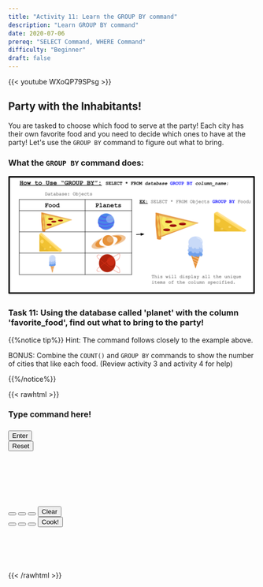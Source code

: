 ```yaml
---
title: "Activity 11: Learn the GROUP BY command"
description: "Learn GROUP BY command"
date: 2020-07-06
prereq: "SELECT Command, WHERE Command"
difficulty: "Beginner"
draft: false
---
```

<!-- Links for javascript and CSS needed for drop down logic -->
<link rel="stylesheet" href="../default/_default.css" type="text/css"></link>
<link rel="stylesheet" href="../default/_type.css" type="text/css"></link>
<script type="text/javascript" src="../default/_default.js"></script>
<script type="text/javascript" src="../default/_type.js"></script>
<script type="text/javascript" src="../default/alasql.js"></script>
<script type="text/javascript" src="../default/db.js"></script>
<link rel="stylesheet" href="_activity11.css" type="text/css"></link>
<script type="text/javascript" src="_activity11.js"></script>

{{< youtube WXoQP79SPsg >}}

## Party with the Inhabitants! 

You are tasked to choose which food to serve at the party! Each city has their own favorite food and you need to decide which ones to have at the party! Let's use the `GROUP BY` command to figure out what to bring.

### What the `GROUP BY` command does:

![Explain](assets/group.png)

### Task 11: Using the database called 'planet' with the column 'favorite_food', find out what to bring to the party!
{{%notice tip%}}
Hint: The command follows closely to the example above.

BONUS: Combine the `COUNT()` and `GROUP BY` commands to show the number of cities that like each food.
(Review activity 3 and activity 4 for help)

{{%/notice%}}

{{< rawhtml >}}
<div class="content_scaler">
  <div class="terminal_div" id="terminal_div">
    <div class = "outer">
      <h3 id = "commands" contenteditable="true" onclick="placeholder()">Type command here!</h3>
    </div>
    <div class = "prev">
      <h3 id = "prev"></h3>
    </div>
    <div style="clear: both;"></div> 
    <button class="button button1" onclick="sql()"> Enter </button>
    <div style="clear: both;"></div> 
    <button class = "button reset" onclick="reset()">Reset</button>
  </div> <!-- terminal_div -->
</div> <!-- content_scaler -->
<div style="clear: both;"></div> 
<h1 class="error" id="sqlcommand" style="visibility:hidden"><strong>ERROR INVALID INPUT></strong></h1>
<table id="table">
  <tr></tr>
</table>
<h4 id="story"></h4>

<div class="content_scaler">
  <div class="vendor_div" id="vendor_div">
    <button class="button cake" id = "cake_button" onclick="highlight('cake_button')"></button>
    <button class="button ice_cream" id = "ic_button" onclick="highlight('ic_button')"></button> 
    <button class="button hot_dog" id = "hd_button" onclick="highlight('hd_button')"></button> 
    <button class="button vendor_reset" id = "vendor_reset" onclick="oven_reset()"> Clear </button> 
    <div style="clear: both;"></div>  
    <button class="button burger" id = "burger_button" onclick="highlight('burger_button')"></button>
    <button class="button pizza" id = "pizza_button" onclick="highlight('pizza_button')"></button>
    <button class="button taco" id = "taco_button" onclick="highlight('taco_button')"></button>
    <button class="button vendor_button" id = "vendor_button" onclick="confirm()"> Cook! </button>  
    <div style="clear: both;"></div> 
  </div> <!-- vendor_div -->
</div> <!-- content_scaler -->

<br>

<h4 id="plot" style="visibility:hidden"> You did it Space Cadet! Now the inhabitants can finally begin the party! </h4> 

<!-- Tells User to continue mission -->
<div class="resume_plot" id="resume_plot" style="visibility:hidden">
  <div class="alert">
    <span id="check">&#10003;</span>
    You've completed the task! Continue to the next mission!
  </div>
</div>
{{< /rawhtml >}}
